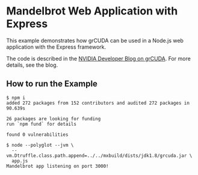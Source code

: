 # Mandelbrot Web Application with Express

This example demonstrates how grCUDA can be used in a Node.js
web application with the Express framework.

The code is described in the
[NVIDIA Developer Blog on grCUDA](https://devblogs.nvidia.com/grcuda-a-polyglot-language-binding-for-cuda-in-graalvm/).
For more details, see the blog.

## How to run the Example

```console
$ npm i
added 272 packages from 152 contributors and audited 272 packages in 90.639s

26 packages are looking for funding                                                                       run `npm fund` for details

found 0 vulnerabilities

$ node --polyglot --jvm \
  --vm.Dtruffle.class.path.append=../../mxbuild/dists/jdk1.8/grcuda.jar \
  app.js
Mandelbrot app listening on port 3000!
```
